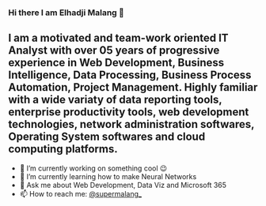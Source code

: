 ### Hi there I am Elhadji Malang 👋

**I am a motivated and team-work oriented IT Analyst with over 05 years of progressive experience in Web Development, Business Intelligence, Data Processing, Business Process Automation, Project Management.
Highly familiar with a wide variaty of data reporting tools, enterprise productivity tools, web development technologies, network administration softwares, Operating System softwares and cloud computing platforms.**
---
- 🔭 I’m currently working on something cool 😉
- 🌱 I’m currently learning how to make Neural Networks
- 💬 Ask me about Web Development, Data Viz and Microsoft 365
- 📫 How to reach me: [@supermalang_](https://twitter.com/supermalang_)

